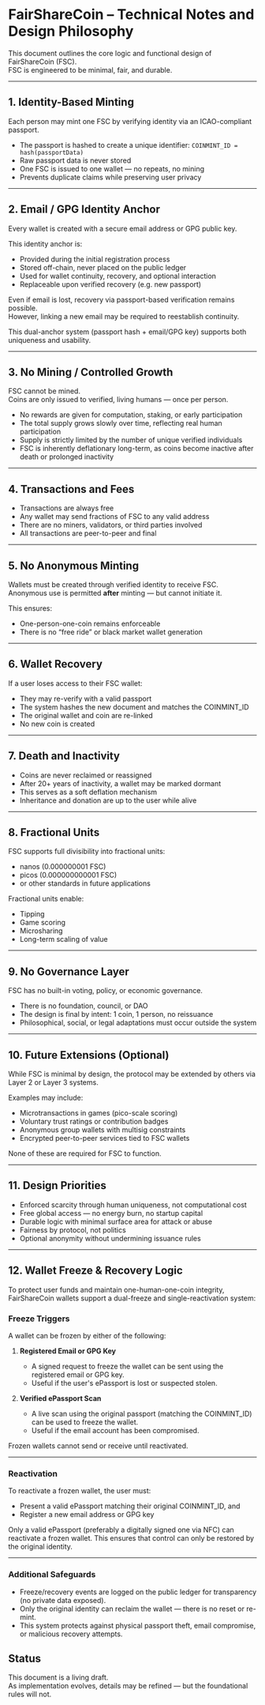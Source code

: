 # FairShareCoin – Technical Notes and Design Philosophy

This document outlines the core logic and functional design of FairShareCoin (FSC).  
FSC is engineered to be minimal, fair, and durable.

---

## 1. Identity-Based Minting

Each person may mint one FSC by verifying identity via an ICAO-compliant passport.

- The passport is hashed to create a unique identifier: `COINMINT_ID = hash(passportData)`
- Raw passport data is never stored
- One FSC is issued to one wallet — no repeats, no mining
- Prevents duplicate claims while preserving user privacy

---

## 2. Email / GPG Identity Anchor

Every wallet is created with a secure email address or GPG public key.

This identity anchor is:

- Provided during the initial registration process
- Stored off-chain, never placed on the public ledger
- Used for wallet continuity, recovery, and optional interaction
- Replaceable upon verified recovery (e.g. new passport)

Even if email is lost, recovery via passport-based verification remains possible.  
However, linking a new email may be required to reestablish continuity.

This dual-anchor system (passport hash + email/GPG key) supports both uniqueness and usability.

---

## 3. No Mining / Controlled Growth

FSC cannot be mined.  
Coins are only issued to verified, living humans — once per person.

- No rewards are given for computation, staking, or early participation
- The total supply grows slowly over time, reflecting real human participation
- Supply is strictly limited by the number of unique verified individuals
- FSC is inherently deflationary long-term, as coins become inactive after death or prolonged inactivity

---

## 4. Transactions and Fees

- Transactions are always free
- Any wallet may send fractions of FSC to any valid address
- There are no miners, validators, or third parties involved
- All transactions are peer-to-peer and final

---

## 5. No Anonymous Minting

Wallets must be created through verified identity to receive FSC.  
Anonymous use is permitted **after** minting — but cannot initiate it.

This ensures:
- One-person-one-coin remains enforceable
- There is no “free ride” or black market wallet generation

---

## 6. Wallet Recovery

If a user loses access to their FSC wallet:

- They may re-verify with a valid passport
- The system hashes the new document and matches the COINMINT_ID
- The original wallet and coin are re-linked
- No new coin is created

---

## 7. Death and Inactivity

- Coins are never reclaimed or reassigned
- After 20+ years of inactivity, a wallet may be marked dormant
- This serves as a soft deflation mechanism
- Inheritance and donation are up to the user while alive

---

## 8. Fractional Units

FSC supports full divisibility into fractional units:
- nanos (0.000000001 FSC)
- picos (0.000000000001 FSC)
- or other standards in future applications

Fractional units enable:
- Tipping
- Game scoring
- Microsharing
- Long-term scaling of value

---

## 9. No Governance Layer

FSC has no built-in voting, policy, or economic governance.

- There is no foundation, council, or DAO
- The design is final by intent: 1 coin, 1 person, no reissuance
- Philosophical, social, or legal adaptations must occur outside the system

---

## 10. Future Extensions (Optional)

While FSC is minimal by design, the protocol may be extended by others via Layer 2 or Layer 3 systems.

Examples may include:
- Microtransactions in games (pico-scale scoring)
- Voluntary trust ratings or contribution badges
- Anonymous group wallets with multisig constraints
- Encrypted peer-to-peer services tied to FSC wallets

None of these are required for FSC to function.

---

## 11. Design Priorities

- Enforced scarcity through human uniqueness, not computational cost  
- Free global access — no energy burn, no startup capital  
- Durable logic with minimal surface area for attack or abuse  
- Fairness by protocol, not politics  
- Optional anonymity without undermining issuance rules

---

## 12. Wallet Freeze & Recovery Logic

To protect user funds and maintain one-human-one-coin integrity, FairShareCoin wallets support a dual-freeze and single-reactivation system:

### Freeze Triggers

A wallet can be frozen by either of the following:

1. **Registered Email or GPG Key**
   - A signed request to freeze the wallet can be sent using the registered email or GPG key.
   - Useful if the user's ePassport is lost or suspected stolen.

2. **Verified ePassport Scan**
   - A live scan using the original passport (matching the COINMINT_ID) can be used to freeze the wallet.
   - Useful if the email account has been compromised.

Frozen wallets cannot send or receive until reactivated.

---

### Reactivation

To reactivate a frozen wallet, the user must:

- Present a valid ePassport matching their original COINMINT_ID, and
- Register a new email address or GPG key

Only a valid ePassport (preferably a digitally signed one via NFC) can reactivate a frozen wallet. This ensures that control can only be restored by the original identity.

---

### Additional Safeguards

- Freeze/recovery events are logged on the public ledger for transparency (no private data exposed).
- Only the original identity can reclaim the wallet — there is no reset or re-mint.
- This system protects against physical passport theft, email compromise, or malicious recovery attempts.



## Status

This document is a living draft.  
As implementation evolves, details may be refined — but the foundational rules will not.
